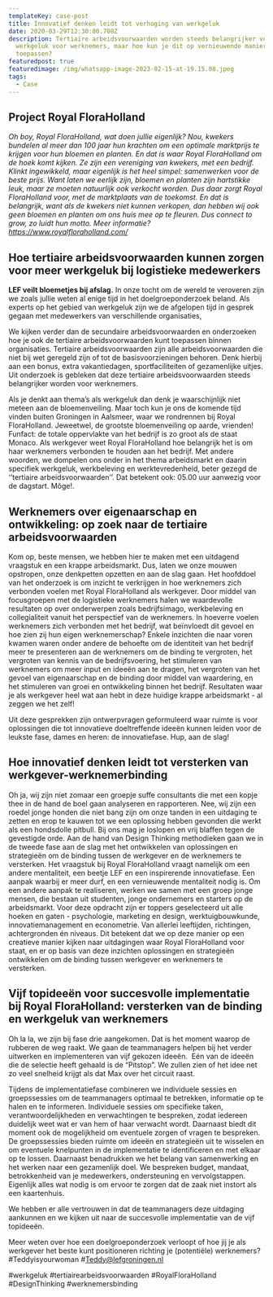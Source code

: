 ```yaml
---
templateKey: case-post
title: Innovatief denken leidt tot verhoging van werkgeluk
date: 2020-03-29T12:30:00.708Z
description: Tertiaire arbeidsvoorwaarden worden steeds belangrijker voor het
  werkgeluk voor werknemers, maar hoe kun je dit op vernieuwende manieren
  toepassen?
featuredpost: true
featuredimage: /img/whatsapp-image-2023-02-15-at-19.15.08.jpeg
tags:
  - Case
---
```

## Project Royal FloraHolland

*Oh boy, Royal FloraHolland, wat doen jullie eigenlijk? Nou, kwekers bundelen al meer dan 100 jaar hun krachten om een optimale marktprijs te krijgen voor hun bloemen en planten. En dat is waar Royal FloraHolland om de hoek komt kijken. Ze zijn een vereniging van kwekers, met een bedrijf. Klinkt ingewikkeld, maar eigenlijk is het heel simpel: samenwerken voor de beste prijs. Want laten we eerlijk zijn, bloemen en planten zijn hartstikke leuk, maar ze moeten natuurlijk ook verkocht worden. Dus daar zorgt Royal FloraHolland voor, met de marktplaats van de toekomst. En dat is belangrijk, want als de kwekers niet kunnen verkopen, dan hebben wij ook geen bloemen en planten om ons huis mee op te fleuren. Dus connect to grow, zo luidt hun motto. Meer informatie? https://www.royalfloraholland.com/*

## **Hoe tertiaire arbeidsvoorwaarden kunnen zorgen voor meer werkgeluk bij logistieke medewerkers**

**LEF veilt bloemetjes bij afslag.** In onze tocht om de wereld te veroveren zijn we zoals jullie weten al enige tijd in het doelgroeponderzoek beland. Als experts op het gebied van werkgeluk zijn we de afgelopen tijd in gesprek gegaan met medewerkers van verschillende organisaties, 

We kijken verder dan de secundaire arbeidsvoorwaarden en onderzoeken hoe je ook de tertiaire arbeidsvoorwaarden kunt toepassen binnen organisaties. Tertiaire arbeidsvoorwaarden zijn alle arbeidsvoorwaarden die niet bij wet geregeld zijn of tot de basisvoorzieningen behoren. Denk hierbij aan een bonus, extra vakantiedagen, sportfaciliteiten of gezamenlijke uitjes. Uit onderzoek is gebleken dat deze tertiaire arbeidsvoorwaarden steeds belangrijker worden voor werknemers.

Als je denkt aan thema’s als werkgeluk dan denk je waarschijnlijk niet meteen aan de bloemenveiling. Maar toch kun je ons de komende tijd vinden buiten Groningen in Aalsmeer, waar we rondrennen bij Royal FloraHolland. Jeweetwel, de grootste bloemenveiling op aarde, vrienden! Funfact: de totale oppervlakte van het bedrijf is zo groot als de staat Monaco. Als werkgever weet Royal FloraHolland hoe belangrijk het is om haar werknemers verbonden te houden aan het bedrijf. Met andere woorden, we dompelen ons onder in het thema arbeidsmarkt en daarin specifiek werkgeluk, werkbeleving en werktevredenheid, beter gezegd de ‘’tertiaire arbeidsvoorwaarden’’. Dat betekent ook: 05.00 uur aanwezig voor de dagstart. Môge!. 

## **Werknemers over eigenaarschap en ontwikkeling: op zoek naar de tertiaire arbeidsvoorwaarden**

Kom op, beste mensen, we hebben hier te maken met een uitdagend vraagstuk en een krappe arbeidsmarkt. Dus, laten we onze mouwen opstropen, onze denkpetten opzetten en aan de slag gaan. Het hoofddoel van het onderzoek is om inzicht te verkrijgen in hoe werknemers zich verbonden voelen met Royal FloraHolland als werkgever. Door middel van focusgroepen met de logistieke werknemers halen we waardevolle resultaten op over onderwerpen zoals bedrijfsimago, werkbeleving en collegialiteit vanuit het perspectief van de werknemers. In hoeverre voelen werknemers zich verbonden met het bedrijf, wat beïnvloedt dit gevoel en hoe zien zij hun eigen werknemerschap? Enkele inzichten die naar voren kwamen waren onder andere de behoefte om de identiteit van het bedrijf meer te presenteren aan de werknemers om de binding te vergroten, het vergroten van kennis van de bedrijfsvoering, het stimuleren van werknemers om meer input en ideeën aan te dragen, het vergroten van het gevoel van eigenaarschap en de binding door middel van waardering, en het stimuleren van groei en ontwikkeling binnen het bedrijf. Resultaten waar je als werkgever heel wat aan hebt in deze huidige krappe arbeidsmarkt - al zeggen we het zelf! 

Uit deze gesprekken zijn ontwerpvragen geformuleerd waar ruimte is voor oplossingen die tot innovatieve doeltreffende ideeën kunnen leiden voor de leukste fase, dames en heren: de innovatiefase. Hup, aan de slag!

## **Hoe innovatief denken leidt tot versterken van werkgever-werknemerbinding** 

Oh ja, wij zijn niet zomaar een groepje suffe consultants die met een kopje thee in de hand de boel gaan analyseren en rapporteren. Nee, wij zijn een roedel jonge honden die niet bang zijn om onze tanden in een uitdaging te zetten en erop te kauwen tot we een oplossing hebben gevonden die werkt als een hondsdolle pitbull. Bij ons mag je loslopen en vrij blaffen tegen de gevestigde orde. Aan de hand van Design Thinking methodieken gaan we in de tweede fase aan de slag met het ontwikkelen van oplossingen en strategieën om de binding tussen de werkgever en de werknemers te versterken. Het vraagstuk bij Royal FloraHolland vraagt namelijk om een andere mentaliteit, een beetje LEF en een inspirerende innovatiefase. Een aanpak waarbij er meer durf, en een vernieuwende mentaliteit nodig is. Om een andere aanpak te realiseren, werken we samen met een groep jonge mensen, die bestaan uit studenten, jonge ondernemers en starters op de arbeidsmarkt. Voor deze opdracht zijn er toppers geselecteerd uit alle hoeken en gaten - psychologie, marketing en design, werktuigbouwkunde, innovatiemanagement en econometrie. Van allerlei leeftijden, richtingen, achtergronden én niveaus. Dit betekent dat we op deze manier op een creatieve manier kijken naar uitdagingen waar Royal FloraHolland voor staat, en er op basis van deze inzichten oplossingen en strategieën ontwikkelen om de binding tussen werkgever en werknemers te versterken. 

## **Vijf topideeën voor succesvolle implementatie bij Royal FloraHolland: versterken van de binding en werkgeluk van werknemers**

Oh la la, we zijn bij fase drie aangekomen. Dat is het moment waarop de rubberen de weg raakt. We gaan de teammanagers helpen bij het verder uitwerken en implementeren van vijf gekozen ideeën.  Eén van de ideeën die de selectie heeft gehaald is de “Pitstop”. We zullen zien of het idee net zo veel snelheid krijgt als dat Max over het circuit raast. 

Tijdens de implementatiefase combineren we individuele sessies en groepssessies om de teammanagers optimaal te betrekken, informatie op te halen en te informeren. Individuele sessies om specifieke taken, verantwoordelijkheden en verwachtingen te bespreken, zodat iedereen duidelijk weet wat er van hem of haar verwacht wordt. Daarnaast biedt dit moment ook de mogelijkheid om eventuele zorgen of vragen te bespreken. De groepssessies bieden ruimte om ideeën en strategieën uit te wisselen en om eventuele knelpunten in de implementatie te identificeren en met elkaar op te lossen. Daarnaast benadrukken we het belang van samenwerking en het werken naar een gezamenlijk doel. We bespreken budget, mandaat, betrokkenheid van je medewerkers, ondersteuning en vervolgstappen. Eigenlijk alles wat nodig is om ervoor te zorgen dat de zaak niet instort als een kaartenhuis.

We hebben er alle vertrouwen in dat de teammanagers deze uitdaging aankunnen en we kijken uit naar de succesvolle implementatie van de vijf topideeën.

Meer weten over hoe een doelgroeponderzoek verloopt of hoe jij je als werkgever het beste kunt positioneren richting je (potentiële) werknemers? #Teddyisyourwoman #Teddy@lefgroningen.nl

\#werkgeluk #tertiairearbeidsvoorwaarden #RoyalFloraHolland #DesignThinking #werknemersbinding